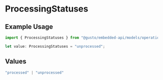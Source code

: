 # ProcessingStatuses

## Example Usage

```typescript
import { ProcessingStatuses } from "@gusto/embedded-api/models/operations/getv1companiescompanyidpayrolls.js";

let value: ProcessingStatuses = "unprocessed";
```

## Values

```typescript
"processed" | "unprocessed"
```